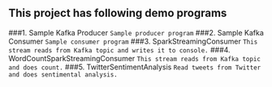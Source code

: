 ## This project has following demo programs

###1. Sample Kafka Producer
`Sample producer program`
###2. Sample Kafka Consumer
`Sample consumer program`
###3. SparkStreamingConsumer
`This stream reads from Kafka topic and writes it to console.`
###4. WordCountSparkStreamingConsumer
`This stream reads from Kafka topic and does count.`
###5. TwitterSentimentAnalysis
`Read tweets from Twitter and does sentimental analysis.`